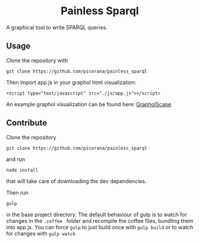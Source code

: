 <div style='text-align: center'><h1><b>Painless Sparql</b></h1></div>

A graphical tool to write SPARQL queries.

## Usage
Clone the repository with 

	git clone https://github.com/picorana/painless_sparql

Then import app.js in your graphol html visualization:
	
	<script type="text/javascript" src="./js/app.js"></script>

An example graphol visualization can be found here: [GrapholScape](https://gianluca-pepe.github.io/GrapholScape/)

## Contribute

Clone the repository

	git clone https://github.com/picorana/painless_sparql

and run    

	node install

that will take care of downloading the dev dependencies.

Then run
	
	gulp

in the base project directory. The default behaviour of gulp is to watch for changes in the ```.coffee ``` folder and recompile
the coffee files, bundling them into app.js. You can force ```gulp``` to just build once with ```gulp build``` 
or to watch for changes with ```gulp watch```
